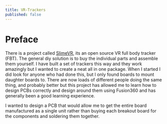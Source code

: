 ```yaml
---
title: VR-Trackers
published: false
---
```


# Preface

There is a project called [SlimeVR](https://docs.slimevr.dev/), its an open source VR full body tracker (FBT). The general diy solution is to buy the individual parts and assemble them yourself. I have built a set of trackers this way and they work amazingly but I wanted to create a neat all in one package. When I started I did look for anyone who had done this, but I only found boards to mount daughter boards to. There are now loads of different people doing the same thing, and probably better but this project has allowed me to learn how to design PCBs correctly and design around them using Fusion360 and has generally been a good learning experience.

<!-- Image of first tracker -->

I wanted to design a PCB that would allow me to get the entire board manufactured as a single unit rather than buying each breakout board for the components and soldering them together.
